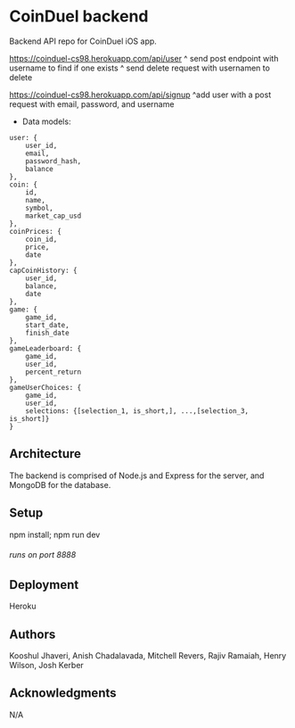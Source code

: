 # CoinDuel backend

Backend API repo for CoinDuel iOS app.

https://coinduel-cs98.herokuapp.com/api/user
^ send post endpoint with username to find if one exists
^ send delete request with usernamen to delete

https://coinduel-cs98.herokuapp.com/api/signup
^add user with a post request with email, password, and username

* Data models:

```
user: {
    user_id,
    email,
    password_hash,
    balance
},
coin: {
    id,
    name,
    symbol,
    market_cap_usd
},
coinPrices: {
    coin_id,
    price,
    date
},
capCoinHistory: {
    user_id,
    balance,
    date
},
game: {
    game_id,
    start_date,
    finish_date
},
gameLeaderboard: {
    game_id,
    user_id,
    percent_return
},
gameUserChoices: {
    game_id,
    user_id,
    selections: {[selection_1, is_short,], ...,[selection_3, is_short]}
}
```
## Architecture

The backend is comprised of Node.js and Express for the server, and MongoDB for the database.

## Setup

npm install; npm run dev
###### runs on port 8888

## Deployment

Heroku

## Authors

Kooshul Jhaveri, Anish Chadalavada, Mitchell Revers, Rajiv Ramaiah, Henry Wilson, Josh Kerber

## Acknowledgments

N/A
